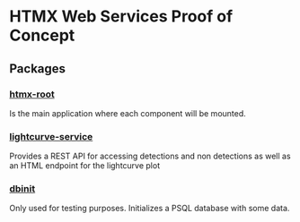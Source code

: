 # HTMX Web Services Proof of Concept

## Packages

### [htmx-root](htmx-root)
Is the main application where each component will be mounted.

### [lightcurve-service](lightcurve-service)

Provides a REST API for accessing detections and non detections as well as an HTML endpoint for the lightcurve plot

### [dbinit](dbinit)
Only used for testing purposes. Initializes a PSQL database with some data.
